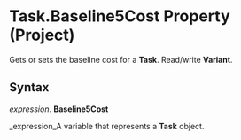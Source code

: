 
# Task.Baseline5Cost Property (Project)

Gets or sets the baseline cost for a  **Task**. Read/write  **Variant**.


## Syntax

 _expression_. **Baseline5Cost**

 _expression_A variable that represents a  **Task** object.

